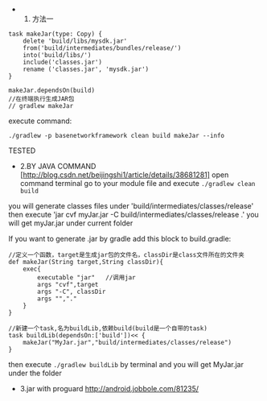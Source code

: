 * 1. 方法一
```
task makeJar(type: Copy) {
    delete 'build/libs/mysdk.jar'
    from('build/intermediates/bundles/release/')
    into('build/libs/')
    include('classes.jar')
    rename ('classes.jar', 'mysdk.jar')
}

makeJar.dependsOn(build)
//在终端执行生成JAR包
// gradlew makeJar
```

execute command:

`./gradlew -p basenetworkframework clean build makeJar --info`

TESTED

* 2.BY JAVA COMMAND [http://blog.csdn.net/beijingshi1/article/details/38681281]
open command terminal
go to your module file and execute
`./gradlew clean build`

you will generate classes files under 'build/intermediates/classes/release'
then execute 'jar cvf myJar.jar -C  build/intermediates/classes/release .'
you will get myJar.jar under current folder

If you want to generate .jar by gradle
add this block to build.gradle:
```
//定义一个函数，target是生成jar包的文件名，classDir是class文件所在的文件夹  
def makeJar(String target,String classDir){  
    exec{  
        executable "jar"   //调用jar  
        args "cvf",target  
        args "-C", classDir  
        args "","."  
    }  
}  
  
//新建一个task,名为buildLib,依赖build(build是一个自带的task)  
task buildLib(dependsOn:['build'])<< {  
    makeJar("MyJar.jar","build/intermediates/classes/release")  
} 
```

then execute `./gradlew buildLib` by terminal and you will get MyJar.jar under the folder

* 3.jar with proguard
http://android.jobbole.com/81235/
